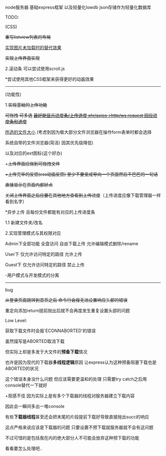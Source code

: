 node服务器 基础express框架 以及轻量化lowdb json存储作为轻量化数据库



TODO:

(CSS)

~~重写listview列表的布局~~

<u>实现图片未加载时的替代效果</u>

~~实现上传界面实现~~



2.滚动条 可以尝试使用scroll.js

*尝试使用其他CSS框架来获得更好的动画效果

****

(功能性)

1.~~实现基础的上传功能~~

~~可拖拽 可多选~~
<u>~~最好能显示进度条/上传速度 xhr/axios->http/ws request 回应进度条和速度~~</u>

<u>所选的文件大小</u> (考虑到因为极大部分文件浏览器在操作form表单时都会选择

系统自带的文件浏览器(简洁) 因其优先级降低)

以及对应的ext图标(这个好办)



+~~上传界面应做到可拖拽文件~~

~~+上传完毕的反馈(css动画反馈) 至少不要变成导向一个页面然后干巴巴的一句话~~

~~直接显示在页面内都好点~~

~~关闭上传界面之后应要在其他地方查看到上传进度~~（上传进度应像下载管理器一样看到名字）



*异步上传 且每份文件都能有对应的上传进度条



1.1 新建文件夹/改名



2.实现管理模式与其权限对应

Admin下全部功能 全盘访问 自由下载上传 允许编辑模式删除/rename

User下 仅允许访问特定的路径 允许上传

Guest下 仅允许访问特定的路径 禁止上传



-用户模式与开发模式的分离

****

bug

~~从登录页面跳转到首页之后 命令行会报无法设置响应头部的错误~~

重定向添加return提前抛出后就不会再度发生重复设置头部的问题



Low Level:

获取下载文件时会报'ECONNABORTED'的错误 

虽然描写是ABORTED取消下载



但实际上却是多发于大文件的**预备下载**情况

也许是因为现代的下载器**多线程逻辑**原因 让express认为这种预备阻塞下载也是ABORTED的状况



这个错误本身没什么问题 但应该需要更温和的处理 只需要try catch之后用console替代一下就好



+观感不佳 因为实际上是有多个下载器的线程对服务器建立下载内容

因此会一瞬间多出一堆console



有些**下载器线程**甚至还会把末尾的片段提前下载好导致直接抛出succ的响应

这点严格来说应该是下载器的问题 只要设置不预下载就服务器就不会有这问题



不过可惜的是包括我在内的绝大部分人不可能会放弃这种预下载的功能



看看要怎么处理吧..